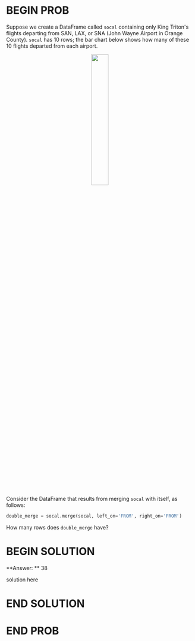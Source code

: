 # BEGIN PROB

Suppose we create a DataFrame called `socal` containing only King Triton's flights departing from SAN, LAX, or SNA (John Wayne Airport in Orange County). `socal` has 10 rows; the bar chart below shows how many of these 10 flights departed from each airport.

<center><img src='../assets/images/fa21-midterm/socal.png' width=30%></center>

Consider the DataFrame that results from merging `socal` with itself, as follows:

```py
double_merge = socal.merge(socal, left_on='FROM', right_on='FROM')
```

How many rows does `double_merge` have?

# BEGIN SOLUTION

**Answer: ** 38

solution here

# END SOLUTION

# END PROB